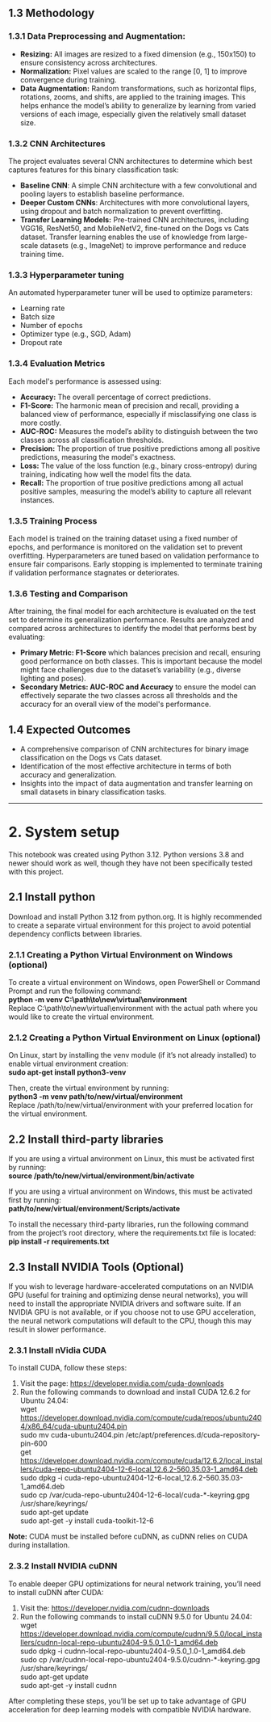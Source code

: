 
## 1.3 Methodology

### 1.3.1 Data Preprocessing and Augmentation:
- **Resizing:** All images are resized to a fixed dimension (e.g., 150x150) to ensure consistency across architectures.
- **Normalization:** Pixel values are scaled to the range [0, 1] to improve convergence during training.
- **Data Augmentation:** Random transformations, such as horizontal flips, rotations, zooms, and shifts, are applied to the training images. This helps enhance the model’s ability to generalize by learning from varied versions of each image, especially given the relatively small dataset size.

### 1.3.2 CNN Architectures
The project evaluates several CNN architectures to determine which best captures features for this binary classification task:

- **Baseline CNN**: A simple CNN architecture with a few convolutional and pooling layers to establish baseline performance.
- **Deeper Custom CNNs**: Architectures with more convolutional layers, using dropout and batch normalization to prevent overfitting.
- **Transfer Learning Models:** Pre-trained CNN architectures, including VGG16, ResNet50, and MobileNetV2, fine-tuned on the Dogs vs Cats dataset. Transfer learning enables the use of knowledge from large-scale datasets (e.g., ImageNet) to improve performance and reduce training time.

### 1.3.3  Hyperparameter tuning
An automated hyperparameter tuner will be used to optimize parameters:

- Learning rate
- Batch size
- Number of epochs
- Optimizer type (e.g., SGD, Adam)
- Dropout rate
    
### 1.3.4  Evaluation Metrics
Each model's performance is assessed using:
- **Accuracy:** The overall percentage of correct predictions.
- **F1-Score:** The harmonic mean of precision and recall, providing a balanced view of performance, especially if misclassifying one class is more costly.
- **AUC-ROC:** Measures the model’s ability to distinguish between the two classes across all classification thresholds.
- **Precision:** The proportion of true positive predictions among all positive predictions, measuring the model's exactness.
- **Loss:** The value of the loss function (e.g., binary cross-entropy) during training, indicating how well the model fits the data.
- **Recall:** The proportion of true positive predictions among all actual positive samples, measuring the model’s ability to capture all relevant instances.

### 1.3.5  Training Process
Each model is trained on the training dataset using a fixed number of epochs, and performance is monitored on the validation set to prevent overfitting. Hyperparameters are tuned based on validation performance to ensure fair comparisons. Early stopping is implemented to terminate training if validation performance stagnates or deteriorates.

### 1.3.6 Testing and Comparison
After training, the final model for each architecture is evaluated on the test set to determine its generalization performance.
Results are analyzed and compared across architectures to identify the model that performs best by evaluating:

- **Primary Metric: F1-Score** which balances precision and recall, ensuring good performance on both classes. This is important because the model might face challenges due to the dataset’s variability (e.g., diverse lighting and poses).
- **Secondary Metrics: AUC-ROC and Accuracy** to ensure the model can effectively separate the two classes across all thresholds and the accuracy for an overall view of the model's performance.

## 1.4 Expected Outcomes
- A comprehensive comparison of CNN architectures for binary image classification on the Dogs vs Cats dataset.
- Identification of the most effective architecture in terms of both accuracy and generalization.
- Insights into the impact of data augmentation and transfer learning on small datasets in binary classification tasks.

---


# 2. System setup

This notebook was created using Python 3.12. Python versions 3.8 and newer should work as well, though they have not been specifically tested with this project.

## 2.1 Install python
Download and install Python 3.12 from python.org. It is highly recommended to create a separate virtual environment for this project to avoid potential dependency conflicts between libraries.

### 2.1.1 Creating a Python Virtual Environment on Windows (optional)
To create a virtual environment on Windows, open PowerShell or Command Prompt and run the following command: </br>
**python -m venv C:\path\to\new\virtual\environment** </br>
Replace C:\path\to\new\virtual\environment with the actual path where you would like to create the virtual environment.

### 2.1.2 Creating a Python Virtual Environment on Linux (optional)
On Linux, start by installing the venv module (if it’s not already installed) to enable virtual environment creation: </br>
**sudo apt-get install python3-venv**

Then, create the virtual environment by running: </br>
**python3 -m venv path/to/new/virtual/environment** </br>
Replace /path/to/new/virtual/environment with your preferred location for the virtual environment.

## 2.2 Install third-party libraries
If you are using a virtual anvironment on Linux, this must be activated first by running: </br>
**source /path/to/new/virtual/environment/bin/activate**

If you are using a virtual anvironment on Windows, this must be activated first by running: </br>
**path/to/new/virtual/environment/Scripts/activate**

To install the necessary third-party libraries, run the following command from the project’s root directory, where the requirements.txt file is located: </br>
**pip install -r requirements.txt**

## 2.3 Install NVIDIA Tools (Optional)
If you wish to leverage hardware-accelerated computations on an NVIDIA GPU (useful for training and optimizing dense neural networks), you will need to install the appropriate NVIDIA drivers and software suite. If an NVIDIA GPU is not available, or if you choose not to use GPU acceleration, the neural network computations will default to the CPU, though this may result in slower performance.

### 2.3.1 Install nVidia CUDA
To install CUDA, follow these steps:
1. Visit the page: https://developer.nvidia.com/cuda-downloads
2. Run the following commands to download and install CUDA 12.6.2 for Ubuntu 24.04: </br>
wget https://developer.download.nvidia.com/compute/cuda/repos/ubuntu2404/x86_64/cuda-ubuntu2404.pin <br>
sudo mv cuda-ubuntu2404.pin /etc/apt/preferences.d/cuda-repository-pin-600 <br>
get https://developer.download.nvidia.com/compute/cuda/12.6.2/local_installers/cuda-repo-ubuntu2404-12-6-local_12.6.2-560.35.03-1_amd64.deb <br>
sudo dpkg -i cuda-repo-ubuntu2404-12-6-local_12.6.2-560.35.03-1_amd64.deb <br>
sudo cp /var/cuda-repo-ubuntu2404-12-6-local/cuda-*-keyring.gpg /usr/share/keyrings/ <br>
sudo apt-get update <br>
sudo apt-get -y install cuda-toolkit-12-6 <br>

**Note:** CUDA must be installed before cuDNN, as cuDNN relies on CUDA during installation.

### 2.3.2 Install NVIDIA cuDNN
To enable deeper GPU optimizations for neural network training, you’ll need to install cuDNN after CUDA:

1. Visit the: https://developer.nvidia.com/cudnn-downloads
2. Run the following commands to install cuDNN 9.5.0 for Ubuntu 24.04: </br>
wget https://developer.download.nvidia.com/compute/cudnn/9.5.0/local_installers/cudnn-local-repo-ubuntu2404-9.5.0_1.0-1_amd64.deb <br>
sudo dpkg -i cudnn-local-repo-ubuntu2404-9.5.0_1.0-1_amd64.deb <br>
sudo cp /var/cudnn-local-repo-ubuntu2404-9.5.0/cudnn-*-keyring.gpg /usr/share/keyrings/ <br>
sudo apt-get update <br>
sudo apt-get -y install cudnn <br>

After completing these steps, you’ll be set up to take advantage of GPU acceleration for deep learning models with compatible NVIDIA hardware.